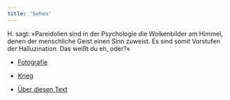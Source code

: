 ```yaml
---
title: 'Sehen'
---
```


H. sagt: »Pareidolien sind in der Psychologie die Wolkenbilder am Himmel, denen der menschliche Geist einen Sinn zuweist. Es sind somit Vorstufen der Halluzination. Das weißt du eh, oder?«

* [Fotografie](Photography_de)

* [Krieg](War_de)

* [Über diesen Text](About%20This%20Text_de)
